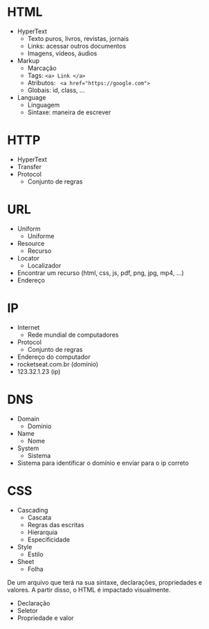# HTML

- HyperText
  - Texto puros, livros, revistas, jornais
  - Links: acessar outros documentos
  - Imagens, vídeos, áudios
- Markup
  - Marcação
  - Tags: `<a> Link </a>`
  - Atributos: ` <a href="https://google.com">`
  - Globais: id, class, ...
- Language
  - Linguagem
  - Sintaxe: maneira de escrever

# HTTP

- HyperText
- Transfer
- Protocol
  - Conjunto de regras

# URL

- Uniform
  - Uniforme
- Resource
  - Recurso
- Locator
  - Localizador
- Encontrar um recurso (html, css, js, pdf, png, jpg, mp4, ...)
- Endereço

# IP

- Internet
  - Rede mundial de computadores
- Protocol
  - Conjunto de regras
- Endereço do computador
- rocketseat.com.br (domínio)
- 123.32.1.23 (ip)

# DNS

- Domain
  - Domínio
- Name
  - Nome
- System
  - Sistema
- Sistema para identificar o domínio e enviar para o ip correto

# CSS

- Cascading
  - Cascata
  - Regras das escritas
  - Hierarquia
  - Especificidade
- Style
  - Estilo
- Sheet
  - Folha

De um arquivo que terá na sua sintaxe, declarações, propriedades e valores.
A partir disso, o HTML é impactado visualmente.

- Declaração
- Seletor
- Propriedade e valor
